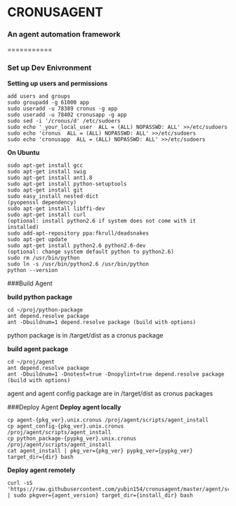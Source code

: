 # CRONUSAGENT
### An agent automation framework
===========
### Set up Dev Enivronment

**Setting up users and permissions**
    
    add users and groups    
    sudo groupadd -g 61000 app
    sudo useradd -u 78389 cronus -g app
    sudo useradd -u 78402 cronusapp -g app
    sudo sed -i '/cronus/d' /etc/sudoers
    sudo echo '_your_local_user  ALL = (ALL) NOPASSWD: ALL' >>/etc/sudoers
    sudo echo 'cronus  ALL = (ALL) NOPASSWD: ALL' >>/etc/sudoers
    sudo echo 'cronusapp  ALL = (ALL) NOPASSWD: ALL' >>/etc/sudoers

**On Ubuntu**

	sudo apt-get install gcc
	sudo apt-get install swig
	sudo apt-get install ant1.8
	sudo apt-get install python-setuptools
	sudo apt-get install git
	sudo easy_install nested-dict
	(pyopenssl dependency)
	sudo apt-get install libffi-dev 
	sudo apt-get install curl
	(optional: install python2.6 if system does not come with it installed)
	sudo add-apt-repository ppa:fkrull/deadsnakes
	sudo apt-get update
	sudo apt-get install python2.6 python2.6-dev
	(optional: change system default python to python2.6)
	sudo rm /usr/bin/python
	sudo ln -s /usr/bin/python2.6 /usr/bin/python
	python --version

###Build Agent

**build python package**

    cd ~/proj/python-package
    ant depend.resolve package
    ant -Dbuildnum=1 depend.resolve package (build with options)
python package is in /target/dist as a cronus package

**build agent package**

    cd ~/proj/agent
    ant depend.resolve package
    ant -Dbuildnum=1 -Dnotest=true -Dnopylint=true depend.resolve package (build with options)
agent and agent config package are in /target/dist as cronus packages
 
###Deploy Agent
**Deploy agent locally**

	cp agent-{pkg_ver}.unix.cronus /proj/agent/scripts/agent_install
    cp agent_config-{pkg_ver}.unix.cronus /proj/agent/scripts/agent_install
    cp python_package-{pypkg_ver}.unix.cronus /proj/agent/scripts/agent_install
    cat agent_install | pkg_ver={pkg_ver} pypkg_ver={pypkg_ver} target_dir={dir} bash

**Deploy agent remotely**

    curl -sS 'https://raw.githubusercontent.com/yubin154/cronusagent/master/agent/scripts/agent_install/install_agent' | sudo pkgver={agent_version} target_dir={install_dir} bash





